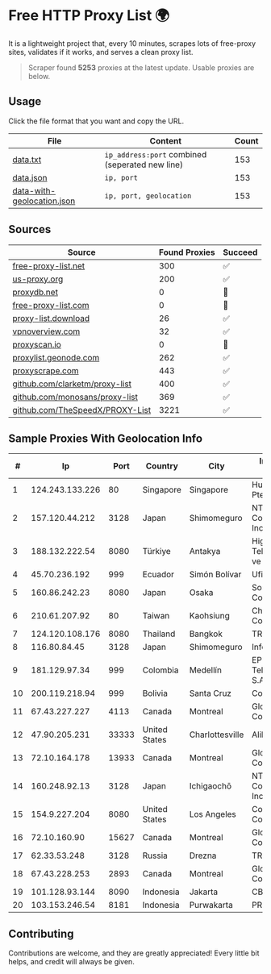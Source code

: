 
# Free HTTP Proxy List 🌍

It is a lightweight project that, every 10 minutes, scrapes lots of free-proxy sites, validates if it works, and serves a clean proxy list.


> Scraper found **5253** proxies at the latest update. Usable proxies are below.

## Usage

Click the file format that you want and copy the URL.


|File|Content|Count|
|----|-------|-----|
|[data.txt](https://raw.githubusercontent.com/themiralay/Proxy-List-World/master/data.txt)|`ip_address:port` combined (seperated new line)|153|
|[data.json](https://raw.githubusercontent.com/themiralay/Proxy-List-World/master/data.json)|`ip, port`|153|
|[data-with-geolocation.json](https://raw.githubusercontent.com/themiralay/Proxy-List-World/master/data-with-geolocation.json)|`ip, port, geolocation`|153|

## Sources

|Source|Found Proxies|Succeed|
|------|-------------|-------|
|[free-proxy-list.net](https://free-proxy-list.net)|300|✅|
|[us-proxy.org](https://www.us-proxy.org)|200|✅|
|[proxydb.net](http://proxydb.net)|0|🚫|
|[free-proxy-list.com](https://free-proxy-list.com/?page=&port=&type%5B%5D=http&type%5B%5D=https&up_time=0&search=Search)|0|🚫|
|[proxy-list.download](https://www.proxy-list.download/HTTP)|26|✅|
|[vpnoverview.com](https://vpnoverview.com/privacy/anonymous-browsing/free-proxy-servers)|32|✅|
|[proxyscan.io](https://www.proxyscan.io)|0|🚫|
|[proxylist.geonode.com](https://proxylist.geonode.com/api/proxy-list?limit=300&page=1&sort_by=lastChecked&sort_type=desc&protocols=http,https)|262|✅|
|[proxyscrape.com](https://api.proxyscrape.com/v2/?request=displayproxies&protocol=http&timeout=10000&country=all&ssl=all&anonymity=all)|443|✅|
|[github.com/clarketm/proxy-list](https://raw.githubusercontent.com/clarketm/proxy-list/master/proxy-list-raw.txt)|400|✅|
|[github.com/monosans/proxy-list](https://raw.githubusercontent.com/monosans/proxy-list/main/proxies/http.txt)|369|✅|
|[github.com/TheSpeedX/PROXY-List](https://raw.githubusercontent.com/TheSpeedX/PROXY-List/master/http.txt)|3221|✅|


## Sample Proxies With Geolocation Info

|#|Ip|Port|Country|City|Internet Service Provider|
|-|--|----|-------|----|-------------------------|
|1|124.243.133.226|80|Singapore|Singapore|Huawei International Pte. Ltd.|
|2|157.120.44.212|3128|Japan|Shimomeguro|NTT PC Communications, Inc.|
|3|188.132.222.54|8080|Türkiye|Antakya|High Speed Telekomunikasyon ve Hab. Hiz. Ltd. Sti.|
|4|45.70.236.192|999|Ecuador|Simón Bolívar|Ufinet Panama S.A.|
|5|160.86.242.23|8080|Japan|Osaka|Sony Network Communications Inc|
|6|210.61.207.92|80|Taiwan|Kaohsiung|Chunghwa Telecom Co., Ltd.|
|7|124.120.108.176|8080|Thailand|Bangkok|TRUEBB|
|8|116.80.84.45|3128|Japan|Shimomeguro|InfoSphere|
|9|181.129.97.34|999|Colombia|Medellín|EPM Telecomunicaciones S.A. E.S.P.|
|10|200.119.218.94|999|Bolivia|Santa Cruz|Cotas Ltda.|
|11|67.43.227.227|4113|Canada|Montreal|GloboTech Communications|
|12|47.90.205.231|33333|United States|Charlottesville|Alibaba.com LLC|
|13|72.10.164.178|13933|Canada|Montreal|GloboTech Communications|
|14|160.248.92.13|3128|Japan|Ichigaochō|NTT PC Communications, Inc.|
|15|154.9.227.204|8080|United States|Los Angeles|Cogent Communications|
|16|72.10.160.90|15627|Canada|Montreal|GloboTech Communications|
|17|62.33.53.248|3128|Russia|Drezna|TRANS-TELECOM|
|18|67.43.228.253|2893|Canada|Montreal|GloboTech Communications|
|19|101.128.93.144|8090|Indonesia|Jakarta|CBN|
|20|103.153.246.54|8181|Indonesia|Purwakarta|PRIMAHOME|



## Contributing

Contributions are welcome, and they are greatly appreciated! Every
little bit helps, and credit will always be given.

